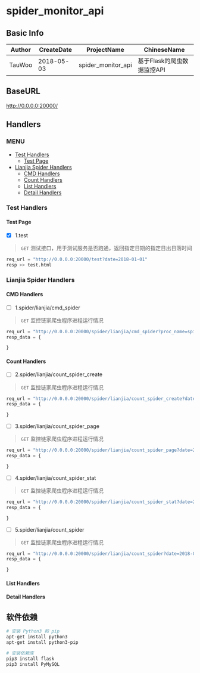 # spider_monitor_api

## Basic Info
Author | CreateDate | ProjectName | ChineseName
--- | --- | --- | ---
TauWoo | 2018-05-03 | spider_monitor_api | 基于Flask的爬虫数据监控API

## BaseURL
http://0.0.0.0:20000/

## Handlers
### MENU
- [Test Handlers](https://github.com/TauWu/spider_monitor_api#test-handlers)
    - [Test Page](https://github.com/TauWu/spider_monitor_api#test-page)
- [Lianjia Spider Handlers](https://github.com/TauWu/spider_monitor_api#lianjia-spider-handlers)
    - [CMD Handlers](https://github.com/TauWu/spider_monitor_api#cmd-handlers)
    - [Count Handlers](https://github.com/TauWu/spider_monitor_api#count-handlers)
    - [List Handlers](https://github.com/TauWu/spider_monitor_api#list-handlers)
    - [Detail Handlers](https://github.com/TauWu/spider_monitor_api#detail-handlers)

### Test Handlers
#### Test Page
- [x] 1.test
> `GET` 测试接口，用于测试服务是否跑通，返回指定日期的指定日出日落时间
```py
req_url = "http://0.0.0.0:20000/test?date=2018-01-01"
resp >> test.html
```

### Lianjia Spider Handlers
#### CMD Handlers
- [ ] 1.spider/lianjia/cmd_spider
> `GET` 监控链家爬虫程序进程运行情况
```py
req_url = "http://0.0.0.0:20000/spider/lianjia/cmd_spider?proc_name=spider_lianjia"
resp_data = {

}
```
#### Count Handlers
- [ ] 2.spider/lianjia/count_spider_create
> `GET` 监控链家爬虫程序进程运行情况
```py
req_url = "http://0.0.0.0:20000/spider/lianjia/count_spider_create?date=2018-04-04"
resp_data = {

}
```
- [ ] 3.spider/lianjia/count_spider_page
> `GET` 监控链家爬虫程序进程运行情况
```py
req_url = "http://0.0.0.0:20000/spider/lianjia/count_spider_page?date=2018-04-04"
resp_data = {

}
```
- [ ] 4.spider/lianjia/count_spider_stat
> `GET` 监控链家爬虫程序进程运行情况
```py
req_url = "http://0.0.0.0:20000/spider/lianjia/count_spider_stat?date=2018-04-04"
resp_data = {

}
```
- [ ] 5.spider/lianjia/count_spider
> `GET` 监控链家爬虫程序进程运行情况
```py
req_url = "http://0.0.0.0:20000/spider/lianjia/count_spider?date=2018-04-04"
resp_data = {

}
```

#### List Handlers

#### Detail Handlers



## 软件依赖
```bash
# 安装 Python3 和 pip
apt-get install python3
apt-get install python3-pip

# 安装依赖库
pip3 install flask
pip3 install PyMySQL

```
